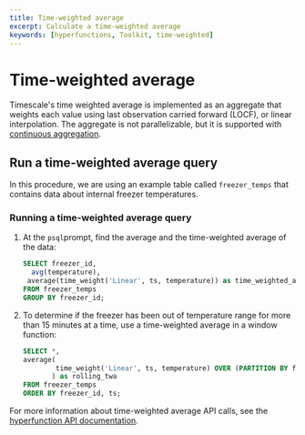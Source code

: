 ```yaml
---
title: Time-weighted average
excerpt: Calculate a time-weighted average
keywords: [hyperfunctions, Toolkit, time-weighted]
---
```


# Time-weighted average

Timescale's time weighted average is implemented as an aggregate that
weights each value using last observation carried forward (LOCF), or linear
interpolation. The aggregate is not parallelizable, but it is supported with
[continuous aggregation][caggs].

## Run a time-weighted average query

In this procedure, we are using an example table called `freezer_temps` that
contains data about internal freezer temperatures.

<Procedure>

### Running a time-weighted average query

1.  At the `psql`prompt, find the average and the time-weighted average of
    the data:

    ```sql
    SELECT freezer_id,
      avg(temperature),
     average(time_weight('Linear', ts, temperature)) as time_weighted_average
    FROM freezer_temps
    GROUP BY freezer_id;
    ```

1.  To determine if the freezer has been out of temperature range for more
    than 15 minutes at a time, use a time-weighted average in a window function:

    ```sql
    SELECT *,
    average(
            time_weight('Linear', ts, temperature) OVER (PARTITION BY freezer_id ORDER BY ts RANGE  '15 minutes'::interval PRECEDING )
           ) as rolling_twa
    FROM freezer_temps
    ORDER BY freezer_id, ts;
    ```

</Procedure>

For more information about time-weighted average API calls, see the
[hyperfunction API documentation][hyperfunctions-api-timeweight].

[caggs]: /timescaledb/:currentVersion:/how-to-guides/continuous-aggregates
[hyperfunctions-api-timeweight]: /api/:currentVersion:/hyperfunctions/time-weighted-calculations/time_weight/

